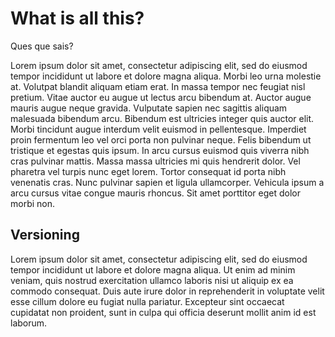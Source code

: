 # What is all this?

Ques que sais?

Lorem ipsum dolor sit amet, consectetur adipiscing elit, sed do eiusmod tempor incididunt ut labore et dolore magna aliqua. Morbi leo urna molestie at. Volutpat blandit aliquam etiam erat. In massa tempor nec feugiat nisl pretium. Vitae auctor eu augue ut lectus arcu bibendum at. Auctor augue mauris augue neque gravida. Vulputate sapien nec sagittis aliquam malesuada bibendum arcu. Bibendum est ultricies integer quis auctor elit. Morbi tincidunt augue interdum velit euismod in pellentesque. Imperdiet proin fermentum leo vel orci porta non pulvinar neque. Felis bibendum ut tristique et egestas quis ipsum. In arcu cursus euismod quis viverra nibh cras pulvinar mattis. Massa massa ultricies mi quis hendrerit dolor. Vel pharetra vel turpis nunc eget lorem. Tortor consequat id porta nibh venenatis cras. Nunc pulvinar sapien et ligula ullamcorper. Vehicula ipsum a arcu cursus vitae congue mauris rhoncus. Sit amet porttitor eget dolor morbi non.

## Versioning

Lorem ipsum dolor sit amet, consectetur adipiscing elit, sed do eiusmod tempor incididunt ut labore et dolore magna aliqua. Ut enim ad minim veniam, quis nostrud exercitation ullamco laboris nisi ut aliquip ex ea commodo consequat. Duis aute irure dolor in reprehenderit in voluptate velit esse cillum dolore eu fugiat nulla pariatur. Excepteur sint occaecat cupidatat non proident, sunt in culpa qui officia deserunt mollit anim id est laborum.


<!-- ##DOCS-SOURCER-START
{
  "sourcePlugin": "local-copier",
  "hash": "65cf00893c9e1155883e24eaa1e78ba6"
}
##DOCS-SOURCER-END -->
